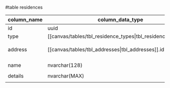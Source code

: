 #table residences

| column_name | column_data_type | index |
| ---- | ---- | ---- |
| id | uuid | PK NN |
| type | [[canvas/tables/tbl_residence_types\|tbl_residence_types]].id | FK NN |
| address | [[canvas/tables/tbl_addresses\|tbl_addresses]].id | FK NN `UQ TOGETHER` |
| name | nvarchar(128) | NN `UQ TOGETHER` |
| details | nvarchar(MAX) |  |
|  |  |  |


